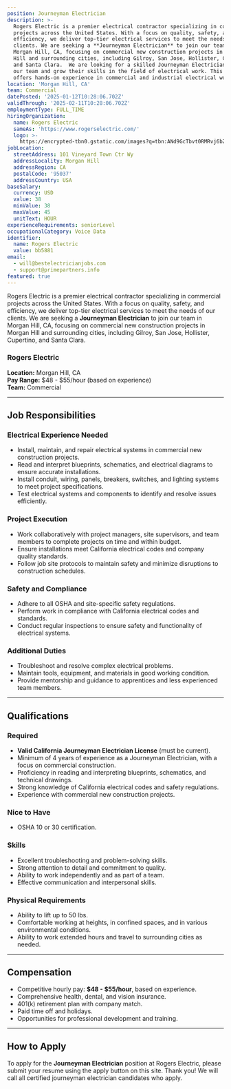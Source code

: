 ```yaml
---
position: Journeyman Electrician
description: >-
  Rogers Electric is a premier electrical contractor specializing in commercial
  projects across the United States. With a focus on quality, safety, and
  efficiency, we deliver top-tier electrical services to meet the needs of our
  clients. We are seeking a **Journeyman Electrician** to join our team in
  Morgan Hill, CA, focusing on commercial new construction projects in Morgan
  Hill and surrounding cities, including Gilroy, San Jose, Hollister, Cupertino,
  and Santa Clara.  We are looking for a skilled Journeyman Electrician to join
  our team and grow their skills in the field of electrical work. This position
  offers hands-on experience in commercial and industrial electrical work...
location: 'Morgan Hill, CA'
team: Commercial
datePosted: '2025-01-12T10:28:06.702Z'
validThrough: '2025-02-11T10:28:06.702Z'
employmentType: FULL_TIME
hiringOrganization:
  name: Rogers Electric
  sameAs: 'https://www.rogerselectric.com/'
  logo: >-
    https://encrypted-tbn0.gstatic.com/images?q=tbn:ANd9GcTbvt0RMRvj6bZdL81Q6HJeRVl_qflQIGgp9w&s
jobLocation:
  streetAddress: 101 Vineyard Town Ctr Wy
  addressLocality: Morgan Hill
  addressRegion: CA
  postalCode: '95037'
  addressCountry: USA
baseSalary:
  currency: USD
  value: 38
  minValue: 38
  maxValue: 45
  unitText: HOUR
experienceRequirements: seniorLevel
occupationalCategory: Voice Data
identifier:
  name: Rogers Electric
  value: bb5881
email:
  - will@bestelectricianjobs.com
  - support@primepartners.info
featured: true
---
```


Rogers Electric is a premier electrical contractor specializing in commercial projects across the United States. With a focus on quality, safety, and efficiency, we deliver top-tier electrical services to meet the needs of our clients. We are seeking a **Journeyman Electrician** to join our team in Morgan Hill, CA, focusing on commercial new construction projects in Morgan Hill and surrounding cities, including Gilroy, San Jose, Hollister, Cupertino, and Santa Clara.  

### Rogers Electric  
**Location:** Morgan Hill, CA  
**Pay Range:** $48 - $55/hour (based on experience)  
**Team:** Commercial  

---

## Job Responsibilities  

### Electrical Experience Needed 
- Install, maintain, and repair electrical systems in commercial new construction projects.  
- Read and interpret blueprints, schematics, and electrical diagrams to ensure accurate installations.  
- Install conduit, wiring, panels, breakers, switches, and lighting systems to meet project specifications.  
- Test electrical systems and components to identify and resolve issues efficiently.  

### Project Execution  
- Work collaboratively with project managers, site supervisors, and team members to complete projects on time and within budget.  
- Ensure installations meet California electrical codes and company quality standards.  
- Follow job site protocols to maintain safety and minimize disruptions to construction schedules.  

### Safety and Compliance  
- Adhere to all OSHA and site-specific safety regulations.  
- Perform work in compliance with California electrical codes and standards.  
- Conduct regular inspections to ensure safety and functionality of electrical systems.  

### Additional Duties  
- Troubleshoot and resolve complex electrical problems.  
- Maintain tools, equipment, and materials in good working condition.  
- Provide mentorship and guidance to apprentices and less experienced team members.  

---

## Qualifications  

### Required  
- **Valid California Journeyman Electrician License** (must be current).  
- Minimum of 4 years of experience as a Journeyman Electrician, with a focus on commercial construction.  
- Proficiency in reading and interpreting blueprints, schematics, and technical drawings.  
- Strong knowledge of California electrical codes and safety regulations.  
- Experience with commercial new construction projects.  


### Nice to Have
- OSHA 10 or 30 certification.  

### Skills  
- Excellent troubleshooting and problem-solving skills.  
- Strong attention to detail and commitment to quality.  
- Ability to work independently and as part of a team.  
- Effective communication and interpersonal skills.  

### Physical Requirements  
- Ability to lift up to 50 lbs.  
- Comfortable working at heights, in confined spaces, and in various environmental conditions.  
- Ability to work extended hours and travel to surrounding cities as needed.  

---

## Compensation 
- Competitive hourly pay: **$48 - $55/hour**, based on experience.  
- Comprehensive health, dental, and vision insurance.  
- 401(k) retirement plan with company match.  
- Paid time off and holidays.  
- Opportunities for professional development and training.  

---

## How to Apply  
To apply for the **Journeyman Electrician** position at Rogers Electric, please submit your resume using the apply button on this site. Thank you! We will call all certified journeyman electrician candidates who apply. 
